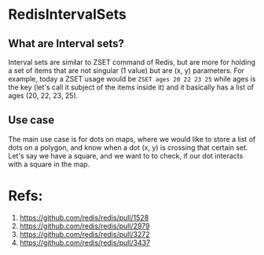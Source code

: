 # RedisIntervalSets
## What are Interval sets?
Interval sets are similar to ZSET command of Redis, but are more for holding a set of items that are not singular (1 value) but are (x, y) parameters.
For example, today a ZSET usage would be `ZSET ages 20 22 23 25` while ages is the key (let's call it subject of the items inside it) and it basically has a list of ages (20, 22, 23, 25).

## Use case
The main use case is for dots on maps, where we would like to store a list of dots on a polygon, and know when a dot (x, y) is crossing that certain set.
Let's say we have a square, and we want to to check, if our dot interacts with a square in the map.

# Refs:

1. https://github.com/redis/redis/pull/1528
2. https://github.com/redis/redis/pull/2979
3. https://github.com/redis/redis/pull/3272
4. https://github.com/redis/redis/pull/3437

